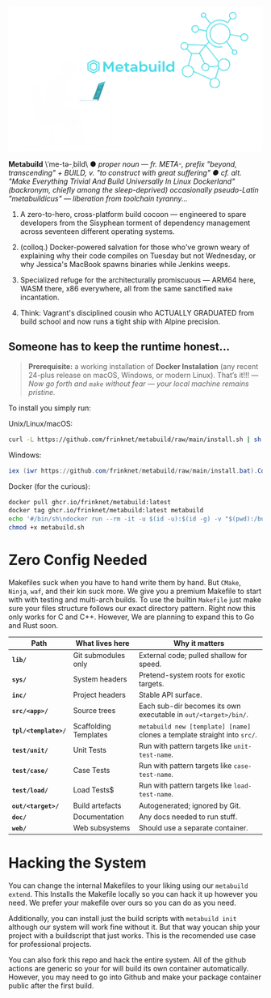 ![logo](logo.svg)

**Metabuild** \ˈme-tə-ˌbild\ ● *proper noun* — *fr. META-, prefix "beyond, transcending" + BUILD, v. "to construct with great suffering" ● cf. alt. "Make Everything Trivial And Build Universally In Linux Dockerland" (backronym, chiefly among the sleep-deprived) occasionally pseudo-Latin "metabuildicus" — liberation from toolchain tyranny...*

1. A zero-to-hero, cross-platform build cocoon — engineered to spare developers from the Sisyphean torment of dependency management across seventeen different operating systems.

2. (colloq.) Docker-powered salvation for those who've grown weary of explaining why their code compiles on Tuesday but not Wednesday, or why Jessica's MacBook spawns binaries while Jenkins weeps.

3. Specialized refuge for the architecturally promiscuous — ARM64 here, WASM there, x86 everywhere, all from the same sanctified `make` incantation.

4. Think: Vagrant's disciplined cousin who ACTUALLY GRADUATED from build school and now runs a tight ship with Alpine precision.

## Someone has to keep the runtime honest...
> **Prerequisite:** a working installation of **Docker Instalation** (any recent 24-plus release on macOS, Windows, or modern Linux). That’s it!!! — *Now go forth and `make` without fear — your local machine remains pristine.*

To install you simply run:

Unix/Linux/macOS:
```bash
curl -L https://github.com/frinknet/metabuild/raw/main/install.sh | sh
```

Windows:
```powershell
iex (iwr https://github.com/frinknet/metabuild/raw/main/install.bat).Content
```

Docker (for the curious):
```sh
docker pull ghcr.io/frinknet/metabuild:latest
docker tag ghcr.io/frinknet/metabuild:latest metabuild
echo '#/bin/sh\ndocker run --rm -it -u $(id -u):$(id -g) -v "$(pwd):/build" metabuild "$@"' > metabuild.sh
chmod +x metabuild.sh
```



# Zero Config Needed
Makefiles suck when you have to hand write them by hand. But `CMake`, `Ninja`, `waf`, and their kin suck more. We give you a premium Makefile to start with with testing and multi-arch builds. To use the builtin `Makefile` just make sure your files structure follows our exact directory pattern. Right now this only works for C and C++. However, We are planning to expand this to Go and Rust soon.

| Path | What lives here | Why it matters |
|------|-----------------|----------------|
| **`lib/`** | Git submodules only | External code; pulled shallow for speed. |
| **`sys/`** | System headers | Pretend-system roots for exotic targets. |
| **`inc/`** | Project headers | Stable API surface. |
| **`src/<app>/`** | Source trees | Each sub-dir becomes its own executable in `out/<target>/bin/`. |
| **`tpl/<template>/`** | Scaffolding Templates | `metabuild new [template] [name]` clones a template straight into `src/`. |
| **`test/unit/`** | Unit Tests | Run with pattern targets like `unit-test-name`. |
| **`test/case/`** | Case Tests | Run with pattern targets like `case-test-name`. |
| **`test/load/`** | Load Tests$ | Run with pattern targets like `load-test-name`. |
| **`out/<target>/`** | Build artefacts | Autogenerated; ignored by Git. |
| **`doc/`** | Documentation | Any docs needed to run stuff. |
| **`web/`** | Web subsystems | Should use a separate container. |

# Hacking the System

You can change the internal Makefiles to your liking using our `metabuild extend`. This Installs the Makefile locally so you can hack it up however you need. We prefer your makefile over ours so you can do as you need.

Additionally, you can install just the build scripts with `metabuild init` although our system will work fine without it. But that way youcan ship your project with a buildscript that just works. This is the recomended use case for professional projects.

You can also fork this repo and hack the entire system. All of the github actions are generic so your for will build its own container automatically. However, you may need to go into Github and make your package container public after the first build.
